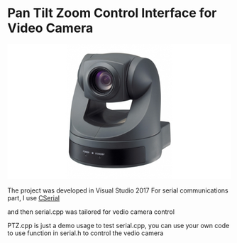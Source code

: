 # Pan Tilt Zoom Control Interface for Video Camera

![alt](/demo_images/EVI-D70.jpeg)

The project was developed in Visual Studio 2017
For serial communications part, I use [CSerial](https://www.codeguru.com/cpp/i-n/network/serialcommunications/article.php/c2503/CSerial--A-C-Class-for-Serial-Communications.htm)



and then serial.cpp was tailored for vedio camera control

PTZ.cpp is just a demo usage to test serial.cpp,
you can use your own code to use function in serial.h to control the vedio camera
